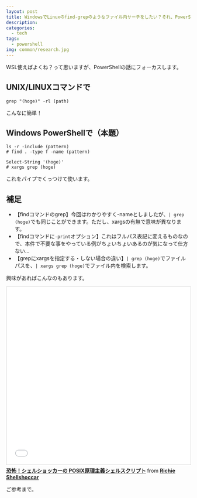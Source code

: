 ```yaml
---
layout: post
title: WindowsでLinuxのfind-grepのようなファイル内サーチをしたい？それ、PowerShellでできるよ。
description:
categories:
  - tech
tags:
  - powershell
img: common/research.jpg
---
```

WSL使えばよくね？って思いますが、PowerShellの話にフォーカスします。

## UNIX/LINUXコマンドで
```
grep "(hoge)" -rl (path)
```
こんなに簡単！

## Windows PowerShellで（本題）
```
ls -r -include (pattern)
# find . -type f -name (pattern)
```

```
Select-String '(hoge)'
# xargs grep (hoge)
```

これをパイプでくっつけて使います。

## 補足
- 【findコマンドのgrep】今回はわかりやすく-nameとしましたが、`| grep (hoge)`でも同じことができます。ただし、xargsの有無で意味が異なります。
- 【findコマンドに`-print`オプション】これはフルパス表記に変えるものなので、本件で不要な事をやっている例がちょいちょいあるのが気になって仕方ない…
- 【grepにxargsを指定する・しない場合の違い】`| grep (hoge)`でファイルパスを、`| xargs grep (hoge)`でファイル内を検索します。

興味があればこんなのもあります。
<iframe src="//www.slideshare.net/slideshow/embed_code/key/EstvApT0Nz1v7w" width="595" height="485" frameborder="0" marginwidth="0" marginheight="0" scrolling="no" style="border:1px solid #CCC; border-width:1px; margin-bottom:5px; max-width: 100%;" allowfullscreen> </iframe> <div style="margin-bottom:5px"> <strong> <a href="//www.slideshare.net/ShellShoccarJpn/posix-59780910" title="恐怖！シェルショッカーの POSIX原理主義シェルスクリプト" target="_blank">恐怖！シェルショッカーの POSIX原理主義シェルスクリプト</a> </strong> from <strong><a href="//www.slideshare.net/ShellShoccarJpn" target="_blank">Richie Shellshoccar</a></strong> </div>

ご参考まで。
